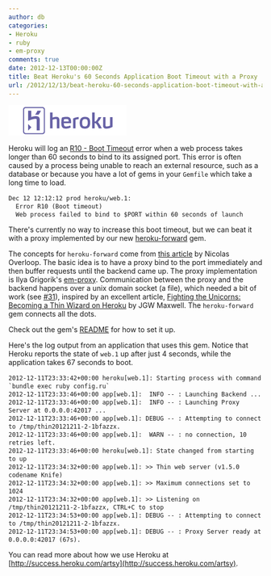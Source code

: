 ```yaml
---
author: db
categories:
- Heroku
- ruby
- em-proxy
comments: true
date: 2012-12-13T00:00:00Z
title: Beat Heroku's 60 Seconds Application Boot Timeout with a Proxy
url: /2012/12/13/beat-heroku-60-seconds-application-boot-timeout-with-a-proxy/
---
```


<img src="/images/2012-12-13-beat-heroku-60-seconds-application-boot-timeout-with-a-proxy/heroku-logo-light-234x60.png">

Heroku will log an [R10 - Boot Timeout](https://devcenter.heroku.com/articles/error-codes#r10-boot-timeout) error when a web process takes longer than 60 seconds to bind to its assigned port. This error is often caused by a process being unable to reach an external resource, such as a database or because you have a lot of gems in your `Gemfile` which take a long time to load.

```
Dec 12 12:12:12 prod heroku/web.1:
  Error R10 (Boot timeout)
  Web process failed to bind to $PORT within 60 seconds of launch
```

There's currently no way to increase this boot timeout, but we can beat it with a proxy implemented by our new [heroku-forward](https://github.com/dblock/heroku-forward) gem.

<!--more-->

The concepts for `heroku-forward` come from [this article](http://noverloop.be/beating-herokus-60s-boot-times-with-the-cedar-stack-and-a-reverse-proxy/) by Nicolas Overloop. The basic idea is to have a proxy bind to the port immediately and then buffer requests until the backend came up. The proxy implementation is Ilya Grigorik's [em-proxy](https://github.com/igrigorik/em-proxy). Communication between the proxy and the backend happens over a unix domain socket (a file), which needed a bit of work (see [#31](https://github.com/igrigorik/em-proxy/pull/31)), inspired by an excellent article, [Fighting the Unicorns: Becoming a Thin Wizard on Heroku](http://jgwmaxwell.com/fighting-the-unicorns-becoming-a-thin-wizard-on-heroku) by JGW Maxwell. The `heroku-forward` gem connects all the dots.

Check out the gem's [README](https://github.com/dblock/heroku-forward/blob/master/README.md) for how to set it up.

Here's the log output from an application that uses this gem. Notice that Heroku reports the state of `web.1` up after just 4 seconds, while the application takes 67 seconds to boot.

```
2012-12-11T23:33:42+00:00 heroku[web.1]: Starting process with command `bundle exec ruby config.ru`
2012-12-11T23:33:46+00:00 app[web.1]:  INFO -- : Launching Backend ...
2012-12-11T23:33:46+00:00 app[web.1]:  INFO -- : Launching Proxy Server at 0.0.0.0:42017 ...
2012-12-11T23:33:46+00:00 app[web.1]: DEBUG -- : Attempting to connect to /tmp/thin20121211-2-1bfazzx.
2012-12-11T23:33:46+00:00 app[web.1]:  WARN -- : no connection, 10 retries left.
2012-12-11T23:33:46+00:00 heroku[web.1]: State changed from starting to up
2012-12-11T23:34:32+00:00 app[web.1]: >> Thin web server (v1.5.0 codename Knife)
2012-12-11T23:34:32+00:00 app[web.1]: >> Maximum connections set to 1024
2012-12-11T23:34:32+00:00 app[web.1]: >> Listening on /tmp/thin20121211-2-1bfazzx, CTRL+C to stop
2012-12-11T23:34:53+00:00 app[web.1]: DEBUG -- : Attempting to connect to /tmp/thin20121211-2-1bfazzx.
2012-12-11T23:34:53+00:00 app[web.1]: DEBUG -- : Proxy Server ready at 0.0.0.0:42017 (67s).
```

You can read more about how we use Heroku at [http://success.heroku.com/artsy](http://success.heroku.com/artsy).
